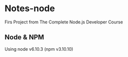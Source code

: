# Notes-node
Firs Project from The Complete Node.js Developer Course

## Node & NPM 
Using node v6.10.3 (npm v3.10.10)

